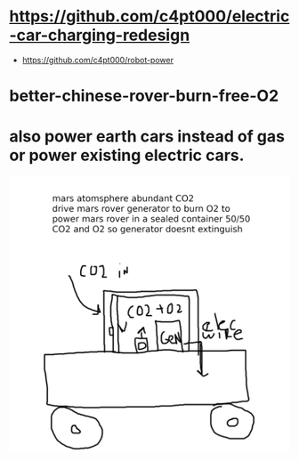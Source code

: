 # https://github.com/c4pt000/electric-car-charging-redesign


* https://github.com/c4pt000/robot-power

# better-chinese-rover-burn-free-O2


# also power earth cars instead of gas or power existing electric cars.

![s1](https://raw.githubusercontent.com/c4pt000/better-chinese-rover-burn-free-O2/main/black-white-CO2%2BO2-power-generator.png)

